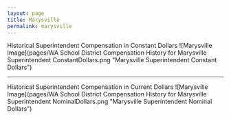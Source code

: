 ```yaml
---
layout: page
title: Marysville
permalink: marysville
---
```



Historical Superintendent Compensation in Constant Dollars
![Marysville Image](pages/WA School District Compensation History for Marysville Superintendent ConstantDollars.png "Marysville Superintendent Constant Dollars")

___

Historical Superintendent Compensation in Current Dollars
![Marysville Image](pages/WA School District Compensation History for Marysville Superintendent NominalDollars.png "Marysville Superintendent Nominal Dollars")